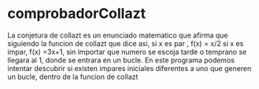# comprobadorCollazt
La conjetura de collazt es un enunciado matematico que afirma que siguiendo la funcion de collazt que dice asi,  si x es par , f(x) = x/2 si x es impar, f(x) =3x+1, sin importar que numero se escoja tarde o temprano se llegara al 1, donde se entrara en un bucle. En este programa podemos intentar descubrir si existen impares iniciales diferentes a uno que generen un bucle, dentro de la funcion de collazt
